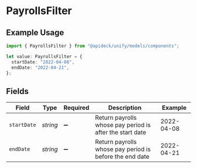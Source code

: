 # PayrollsFilter

## Example Usage

```typescript
import { PayrollsFilter } from "@apideck/unify/models/components";

let value: PayrollsFilter = {
  startDate: "2022-04-08",
  endDate: "2022-04-21",
};
```

## Fields

| Field                                                    | Type                                                     | Required                                                 | Description                                              | Example                                                  |
| -------------------------------------------------------- | -------------------------------------------------------- | -------------------------------------------------------- | -------------------------------------------------------- | -------------------------------------------------------- |
| `startDate`                                              | *string*                                                 | :heavy_minus_sign:                                       | Return payrolls whose pay period is after the start date | 2022-04-08                                               |
| `endDate`                                                | *string*                                                 | :heavy_minus_sign:                                       | Return payrolls whose pay period is before the end date  | 2022-04-21                                               |